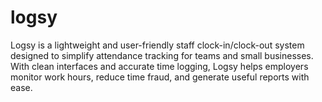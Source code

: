 # logsy
Logsy is a lightweight and user-friendly staff clock-in/clock-out system designed to simplify attendance tracking for teams and small businesses. With clean interfaces and accurate time logging, Logsy helps employers monitor work hours, reduce time fraud, and generate useful reports with ease.
